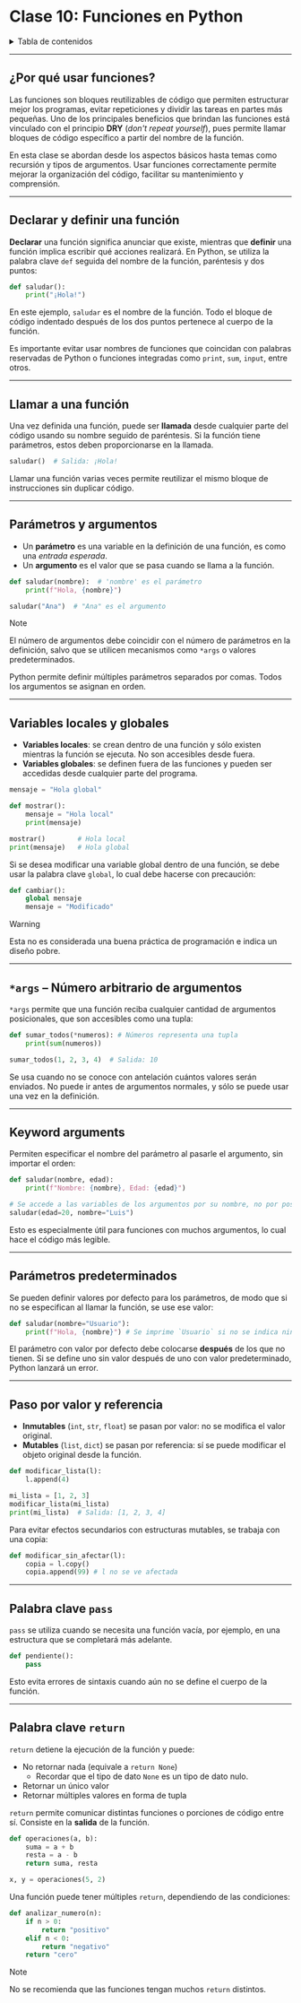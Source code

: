# Clase 10: Funciones en Python <!-- omit from toc -->

<details> 
  <summary>Tabla de contenidos</summary>

- [¿Por qué usar funciones?](#por-qué-usar-funciones)
- [Declarar y definir una función](#declarar-y-definir-una-función)
- [Llamar a una función](#llamar-a-una-función)
- [Parámetros y argumentos](#parámetros-y-argumentos)
- [Variables locales y globales](#variables-locales-y-globales)
- [`*args` – Número arbitrario de argumentos](#args--número-arbitrario-de-argumentos)
- [Keyword arguments](#keyword-arguments)
- [Parámetros predeterminados](#parámetros-predeterminados)
- [Paso por valor y referencia](#paso-por-valor-y-referencia)
- [Palabra clave `pass`](#palabra-clave-pass)
- [Palabra clave `return`](#palabra-clave-return)

</details> 

---

## ¿Por qué usar funciones?

Las funciones son bloques reutilizables de código que permiten estructurar mejor los programas, evitar repeticiones y dividir las tareas en partes más pequeñas.
Uno de los principales beneficios que brindan las funciones está vinculado con el principio **DRY** (_don't repeat yourself_), pues permite llamar bloques de código específico a partir del nombre de la función.

En esta clase se abordan desde los aspectos básicos hasta temas como recursión y tipos de argumentos.
Usar funciones correctamente permite mejorar la organización del código, facilitar su mantenimiento y comprensión.

---

## Declarar y definir una función

**Declarar** una función significa anunciar que existe, mientras que **definir** una función implica escribir qué acciones realizará.
En Python, se utiliza la palabra clave `def` seguida del nombre de la función, paréntesis y dos puntos:

```python
def saludar():
    print("¡Hola!")
```

En este ejemplo, `saludar` es el nombre de la función.
Todo el bloque de código indentado después de los dos puntos pertenece al cuerpo de la función.

Es importante evitar usar nombres de funciones que coincidan con palabras reservadas de Python o funciones integradas como `print`, `sum`, `input`, entre otros.

---

## Llamar a una función

Una vez definida una función, puede ser **llamada** desde cualquier parte del código usando su nombre seguido de paréntesis.
Si la función tiene parámetros, estos deben proporcionarse en la llamada.

```python
saludar()  # Salida: ¡Hola!
```

Llamar una función varias veces permite reutilizar el mismo bloque de instrucciones sin duplicar código.

---

## Parámetros y argumentos

- Un **parámetro** es una variable en la definición de una función, es como una _entrada esperada_.
- Un **argumento** es el valor que se pasa cuando se llama a la función.

```python
def saludar(nombre):  # 'nombre' es el parámetro
    print(f"Hola, {nombre}")

saludar("Ana")  # "Ana" es el argumento
```

> [!NOTE]
> El número de argumentos debe coincidir con el número de parámetros en la definición, salvo que se utilicen mecanismos como `*args` o valores predeterminados.

Python permite definir múltiples parámetros separados por comas.
Todos los argumentos se asignan en orden.

---

## Variables locales y globales

- **Variables locales**: se crean dentro de una función y sólo existen mientras la función se ejecuta.
No son accesibles desde fuera.
- **Variables globales**: se definen fuera de las funciones y pueden ser accedidas desde cualquier parte del programa.

```python
mensaje = "Hola global"

def mostrar():
    mensaje = "Hola local"
    print(mensaje)

mostrar()        # Hola local
print(mensaje)   # Hola global
```

Si se desea modificar una variable global dentro de una función, se debe usar la palabra clave `global`, lo cual debe hacerse con precaución:

```python
def cambiar():
    global mensaje
    mensaje = "Modificado"
```

> [!WARNING]
> Esta no es considerada una buena práctica de programación e indica un diseño pobre.

---

## `*args` – Número arbitrario de argumentos

`*args` permite que una función reciba cualquier cantidad de argumentos posicionales, que son accesibles como una tupla:

```python
def sumar_todos(*numeros): # Números representa una tupla
    print(sum(numeros))

sumar_todos(1, 2, 3, 4)  # Salida: 10
```

Se usa cuando no se conoce con antelación cuántos valores serán enviados.
No puede ir antes de argumentos normales, y sólo se puede usar una vez en la definición.

---

## Keyword arguments

Permiten especificar el nombre del parámetro al pasarle el argumento, sin importar el orden:

```python
def saludar(nombre, edad):
    print(f"Nombre: {nombre}, Edad: {edad}")

# Se accede a las variables de los argumentos por su nombre, no por posición
saludar(edad=20, nombre="Luis")
```

Esto es especialmente útil para funciones con muchos argumentos, lo cual hace el código más legible.

---

## Parámetros predeterminados

Se pueden definir valores por defecto para los parámetros, de modo que si no se especifican al llamar la función, se use ese valor:

```python
def saludar(nombre="Usuario"):
    print(f"Hola, {nombre}") # Se imprime `Usuario` si no se indica ningún argumento en la llamada
```

El parámetro con valor por defecto debe colocarse **después** de los que no tienen.
Si se define uno sin valor después de uno con valor predeterminado, Python lanzará un error.

---

## Paso por valor y referencia

- **Inmutables** (`int`, `str`, `float`) se pasan por valor: no se modifica el valor original.
- **Mutables** (`list`, `dict`) se pasan por referencia: sí se puede modificar el objeto original desde la función.

```python
def modificar_lista(l):
    l.append(4)

mi_lista = [1, 2, 3]
modificar_lista(mi_lista)
print(mi_lista)  # Salida: [1, 2, 3, 4]
```

Para evitar efectos secundarios con estructuras mutables, se trabaja con una copia:

```python
def modificar_sin_afectar(l):
    copia = l.copy()
    copia.append(99) # l no se ve afectada
```

---

## Palabra clave `pass`

`pass` se utiliza cuando se necesita una función vacía, por ejemplo, en una estructura que se completará más adelante.

```python
def pendiente():
    pass
```

Esto evita errores de sintaxis cuando aún no se define el cuerpo de la función.

---

## Palabra clave `return`

`return` detiene la ejecución de la función y puede:

- No retornar nada (equivale a `return None`)
    - Recordar que el tipo de dato `None` es un tipo de dato nulo.
- Retornar un único valor
- Retornar múltiples valores en forma de tupla

`return` permite comunicar distintas funciones o porciones de código entre sí.
Consiste en la **salida** de la función.

```python
def operaciones(a, b):
    suma = a + b
    resta = a - b
    return suma, resta

x, y = operaciones(5, 2)
```

Una función puede tener múltiples `return`, dependiendo de las condiciones:

```python
def analizar_numero(n):
    if n > 0:
        return "positivo"
    elif n < 0:
        return "negativo"
    return "cero"
```

> [!NOTE]
> No se recomienda que las funciones tengan muchos `return` distintos.

